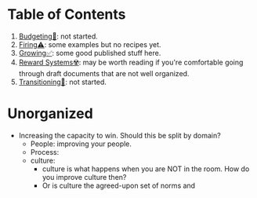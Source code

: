 # Table of Contents
1. [Budgeting🚫](budgeting/): not started.
1. [Firing⚠️](firing/): some examples but no recipes yet.
1. [Growing✅](growing/): some good published stuff here.
1. [Reward Systems☢️](reward_systems/): may be worth reading if you're comfortable going through draft documents that are not well organized.
1. [Transitioning🚫](transitioning/): not started.

# Unorganized
* Increasing the capacity to win. Should this be split by domain?
    * People: improving your people.
    * Process: 
    * culture: 
        * culture is what happens when you are NOT in the room. How do you improve culture then?
        * Or is culture the agreed-upon set of norms and 